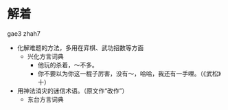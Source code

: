 # 解着
gae3 zhah7
+ 化解难题的方法，多用在弈棋、武功招数等方面
  * 兴化方言词典
    - 他玩的杀着，～不多。
    - 你不要以为你这一棍子厉害，没有～，哈哈，我还有一手哩。（《武松》十）
+ 用神法消灾的迷信术语。（原文作“改作”）
  * 东台方言词典
